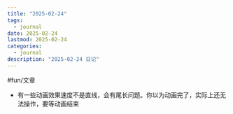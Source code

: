 ```yaml
---
title: "2025-02-24"
tags:
  - journal
date: 2025-02-24
lastmod: 2025-02-24
categories:
  - journal
description: "2025-02-24 日记"
---
```


#fun/文章

- 有一些动画效果速度不是直线，会有尾长问题。你以为动画完了，实际上还无法操作，要等动画结束
